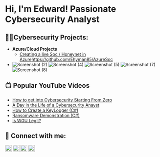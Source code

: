 <h1>Hi, I'm Edward! Passionate Cybersecurity Analyst

<h2>👨‍💻Cybersecurity Projects:</h2>

- <b>Azure/Cloud Projects</b>
  - [Creating a live Soc / Honeynet in Azure]()https://github.com/Ehyman85/AzureSoc
- ![Screenshot (2)](https://github.com/Ehyman85/Ehyman85/assets/169102011/230d5f0e-fd84-42f5-b4b5-7465b0ee7c5a)
![Screenshot (4)](https://github.com/Ehyman85/Ehyman85/assets/169102011/e96c55be-a4b9-4c69-ab5a-35a3fc5a84cd)
![Screenshot (5)](https://github.com/Ehyman85/Ehyman85/assets/169102011/1ae2bf0a-1392-4557-b8c0-b7f10961a1d9)
![Screenshot (7)](https://github.com/Ehyman85/Ehyman85/assets/169102011/a6abf5b4-dc36-44a7-90e6-c265bc5d9fba)
![Screenshot (8)](https://github.com/Ehyman85/Ehyman85/assets/169102011/57f9bd57-155f-4151-91af-2f89470f28f0)


<h2>📺 Popular YouTube Videos</h2>

- [How to get into Cybersecurity Starting From Zero](https://www.youtube.com/watch?v=a83ASGn_V_s)
- [A Day in the Life of a Cybersecurity Anayst](https://www.youtube.com/watch?v=uHy3oM7NnoU)
- [How to Create a KeyLogger (C#)](https://www.youtube.com/watch?v=N-L9hklSlNk)
- [Ransomware Demonstration (C#)](https://www.youtube.com/watch?v=OfvdQeh79s0)
- [Is WGU Legit?](https://www.youtube.com/watch?v=E2MwRWxDBkA)

<h2> 🤳 Connect with me:</h2>

[<img align="left" alt="JoshMadakor | YouTube" width="22px" src="https://cdn.jsdelivr.net/npm/simple-icons@v3/icons/youtube.svg" />][youtube]
[<img align="left" alt="JoshMadakor | Twitter" width="22px" src="https://cdn.jsdelivr.net/npm/simple-icons@v3/icons/twitter.svg" />][twitter]
[<img align="left" alt="JoshMadakor | LinkedIn" width="22px" src="https://cdn.jsdelivr.net/npm/simple-icons@v3/icons/linkedin.svg" />][linkedin]
[<img align="left" alt="JoshMadakor | Instagram" width="22px" src="https://cdn.jsdelivr.net/npm/simple-icons@v3/icons/instagram.svg" />][instagram]

[twitter]: https://twitter.com/joshmadakor
[youtube]: https://www.youtube.com/c/joshmadakor
[instagram]: https://www.instagram.com/joshmadakor/
[linkedin]: https://linkedin.com/in/joshmadakor


